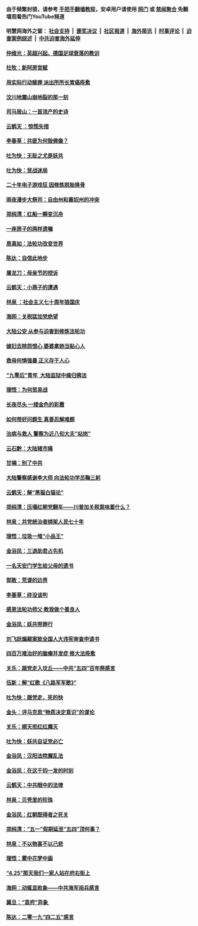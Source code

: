 #### 由于频繁封锁，请参考 [手把手翻墙教程](https://github.com/gfw-breaker/guides/wiki)，安卓用户请使用 [网门](https://github.com/gfw-breaker/bn-android/blob/master/ogate.md?t=05241421) 或 [禁闻聚合](https://github.com/gfw-breaker/bn-android) 免翻墙观看热门YouTube频道 

#### 明慧网海外之窗：&nbsp;[社会支持](140.md?t=05241421) &nbsp;|&nbsp; [褒奖决议](282.md?t=05241421) &nbsp;|&nbsp; [社区报道](91.md?t=05241421) &nbsp;|&nbsp; [海外简讯](245.md?t=05241421) &nbsp;|&nbsp; [时事评论](251.md?t=05241421) &nbsp;|&nbsp; [迫害案例综述](328.md?t=05241421) &nbsp;|&nbsp; [中共迫害海外延伸](236.md?t=05241421) 

#### [仲维光：英超兴起、德国足球衰落的教训](../pages/nsc993/n11276814.md?t=05241421) 

#### [杜牧：新阿房宫赋](../pages/nsc993/n11275922.md?t=05241421) 

#### [用实际行动赎罪 派出所所长胃癌痊愈](../pages/nsc993/n11273218.md?t=05241421) 

#### [汶川地震山崩地裂的那一刻](../pages/nsc993/n11273123.md?t=05241421) 

#### [司马居山：一首流产的史诗](../pages/nsc993/n11268076.md?t=05241421) 

#### [云鹤天 ：惊慌失措](../pages/nsc993/n11267465.md?t=05241421) 

#### [李春草：共匪为何毁佛像？](../pages/nsc993/n11267454.md?t=05241421) 

#### [吐为快：无耻之尤是妖共](../pages/nsc993/n11261325.md?t=05241421) 

#### [吐为快：贸战迷局](../pages/nsc993/n11261303.md?t=05241421) 

#### [二十年电子游戏狂 因修炼脱胎换骨](../pages/nsc993/n11258498.md?t=05241421) 

#### [雨夜漫步大祭司：自由州和蓄奴州的冲突](../pages/nsc993/n11259095.md?t=05241421) 

#### [郑纯清：红船一瞬变沉舟](../pages/nsc993/n11256277.md?t=05241421) 

#### [一座房子的两样遗嘱](../pages/nsc993/n11253464.md?t=05241421) 

#### [周真如：法轮功改变世界](../pages/nsc993/n11254173.md?t=05241421) 

#### [陈达：自信此地步](../pages/nsc993/n11254025.md?t=05241421) 

#### [屠龙刀：母亲节的控诉](../pages/nsc993/n11253997.md?t=05241421) 

#### [云鹤天：小燕子的遭遇](../pages/nsc993/n11253153.md?t=05241421) 

#### [林泉 ：社会主义七十周年狼国庆](../pages/nsc993/n11253108.md?t=05241421) 

#### [海网：关税猛加党绝望](../pages/nsc993/n11253056.md?t=05241421) 

#### [大陆公安 从参与迫害到修炼法轮功](../pages/nsc993/n11252250.md?t=05241421) 

#### [媳妇去除怨恨心 婆婆拿她当贴心人](../pages/nsc993/n11252448.md?t=05241421) 

#### [救母何惧强暴 正义存于人心](../pages/nsc993/n11248618.md?t=05241421) 

#### [“九零后”青年  大陆监狱中缘归佛法](../pages/nsc993/n11248180.md?t=05241421) 

#### [理悟：为何贸易战](../pages/nsc993/n11246103.md?t=05241421) 

#### [长夜尽头 一缕金色的彩霞](../pages/nsc993/n11245419.md?t=05241421) 

#### [如何带好问题生 真善忍解难题](../pages/nsc993/n11243655.md?t=05241421) 

#### [治病与救人 警察为近八旬大夫“站岗”](../pages/nsc993/n11243139.md?t=05241421) 

#### [云石黔：大陆猪市痛](../pages/nsc993/n11243584.md?t=05241421) 

#### [甘楠：别了中共](../pages/nsc993/n11243152.md?t=05241421) 

#### [大陆警察感谢李大师 向法轮功学员鞠三躬](../pages/nsc993/n11243062.md?t=05241421) 

#### [云鹤天：解“黑猫白猫论”](../pages/nsc993/n11241079.md?t=05241421) 

#### [郑纯清：压塌红朝党翻车——川普加关税意味着什么？](../pages/nsc993/n11241056.md?t=05241421) 

#### [林泉：共党统治者绑架人民七十年](../pages/nsc993/n11241034.md?t=05241421) 

#### [理悟：垃圾一堆“小品王”](../pages/nsc993/n11241005.md?t=05241421) 

#### [金浴凤：三退助君占先机](../pages/nsc993/n11240896.md?t=05241421) 

#### [一名天安门学生给父母的遗书](../pages/nsc993/n11240241.md?t=05241421) 

#### [郭敢：荒谬的边界](../pages/nsc993/n11239395.md?t=05241421) 

#### [李春草：终没谈判](../pages/nsc993/n11238751.md?t=05241421) 

#### [感恩法轮功师父 教我做个善良人](../pages/nsc993/n11238180.md?t=05241421) 

#### [金浴凤：妖共带罪行](../pages/nsc993/n11238313.md?t=05241421) 

#### [刘飞跃煽颠案致全国人大违宪审查申请书](../pages/nsc993/n11238268.md?t=05241421) 

#### [四百万难治好的脑瘤并发症 修大法痊愈](../pages/nsc993/n11238020.md?t=05241421) 

#### [关乐：跟党走入坟丘——中共“五四”百年祭感言](../pages/nsc993/n11236150.md?t=05241421) 

#### [伍新：解“红歌《八路军军歌》”](../pages/nsc993/n11227702.md?t=05241421) 

#### [吐为快：跟党走，死的快](../pages/nsc993/n11227511.md?t=05241421) 

#### [金头：评马克思“物质决定意识”的谬论](../pages/nsc993/n11227161.md?t=05241421) 

#### [关乐：顺天拒红红魔灭](../pages/nsc993/n11225393.md?t=05241421) 

#### [吐为快：妖共自证党必亡](../pages/nsc993/n11223109.md?t=05241421) 

#### [金浴凤：汉阳法院魔乱法](../pages/nsc993/n11222083.md?t=05241421) 

#### [金浴凤：在这千钧一发的时刻](../pages/nsc993/n11222047.md?t=05241421) 

#### [云鹤天：中共眼中的法律](../pages/nsc993/n11221943.md?t=05241421) 

#### [林泉：贝壳里的珍珠](../pages/nsc993/n11217073.md?t=05241421) 

#### [金浴凤：红朝既得者之死关](../pages/nsc993/n11217063.md?t=05241421) 

#### [郑纯清：“五一”假期延至“五四”顶何事？](../pages/nsc993/n11217000.md?t=05241421) 

#### [林泉：不以物喜不以己悲](../pages/nsc993/n11216987.md?t=05241421) 

#### [理悟：雾中花梦中画](../pages/nsc993/n11213846.md?t=05241421) 

#### [“4.25”那天我们一家人站在府右街上](../pages/nsc993/n11210435.md?t=05241421) 

#### [海网：动辄显败象——中共海军阅兵感言](../pages/nsc993/n11212147.md?t=05241421) 

#### [冀旦：“袁府”异象 ](../pages/nsc993/n11211996.md?t=05241421) 

#### [陈达：二零一九“四二五”感言](../pages/nsc993/n11211971.md?t=05241421) 

